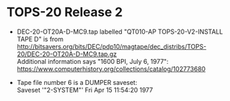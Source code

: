 # TOPS-20 Release 2

- DEC-20-OT20A-D-MC9.tap labelled "QT010-AP TOPS-20-V2-INSTALL TAPE D" is from  
  http://bitsavers.org/bits/DEC/pdp10/magtape/dec_distribs/TOPS-20/DEC-20-OT20A-D-MC9.tap.gz  
  Additional information says "1600 BPI, July 6, 1977":  
  https://www.computerhistory.org/collections/catalog/102773680

- Tape file number 6 is a DUMPER saveset:  
  Saveset '"2-SYSTEM"' Fri Apr 15 11:54:20 1977
